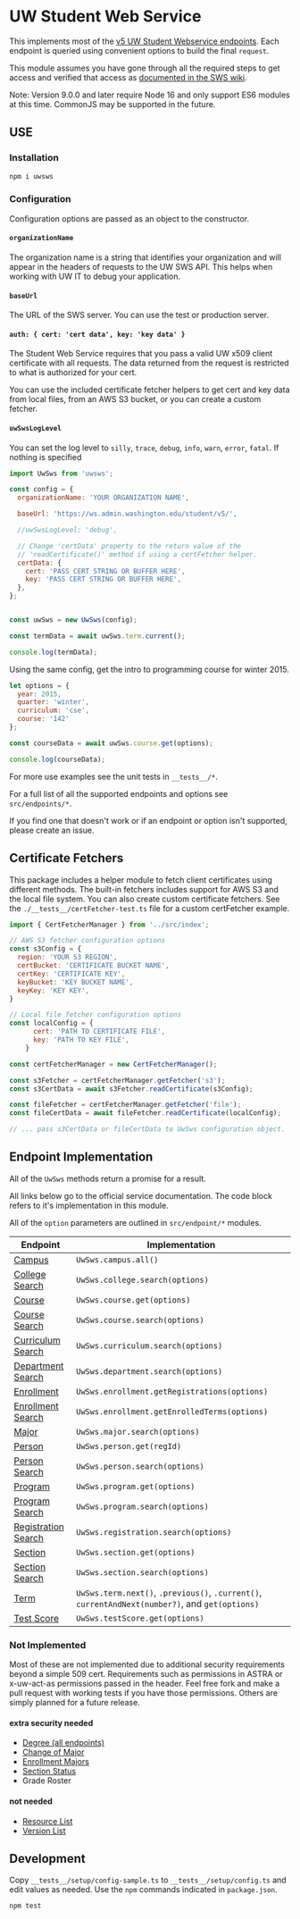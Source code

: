 # UW Student Web Service

This implements most of the [v5 UW Student Webservice endpoints](https://wiki.cac.washington.edu/display/SWS/Student+Web+Service).  Each endpoint is queried using convenient options to build the final `request`.

This module assumes you have gone through all the required steps to get access and verified that access as [documented in the SWS wiki](https://wiki.cac.washington.edu/display/SWS/Student+Web+Service).

Note: Version 9.0.0 and later require Node 16 and only support ES6 modules at this time. CommonJS may be supported in the future.

## USE

### Installation

```bash
npm i uwsws
```

### Configuration

Configuration options are passed as an object to the constructor.

#### `organizationName`

The organization name is a string that identifies your organization and will appear in the headers of requests to the UW SWS API. This helps when working with UW IT to debug your application.

#### `baseUrl`

The URL of the SWS server. You can use the test or production server.

#### `auth: { cert: 'cert data', key: 'key data' }`

The Student Web Service requires that you pass a valid UW x509 client certificate with all requests. The data returned from the request is restricted to what is authorized for your cert.

You can use the included certificate fetcher helpers to get cert and key data from local files, from an AWS S3 bucket, or you can create a custom fetcher.

#### `uwSwsLogLevel`

You can set the log level to `silly`, `trace`, `debug`, `info`, `warn`, `error`, `fatal`. If nothing is specified

```JavaScript
import UwSws from 'uwsws';

const config = {
  organizationName: 'YOUR ORGANIZATION NAME',

  baseUrl: 'https://ws.admin.washington.edu/student/v5/',

  //uwSwsLogLevel: 'debug',

  // Change 'certData' property to the return value of the
  // 'readCertificate()' method if using a certFetcher helper.
  certData: {
    cert: 'PASS CERT STRING OR BUFFER HERE',
    key: 'PASS CERT STRING OR BUFFER HERE',
  },
};


const uwSws = new UwSws(config);

const termData = await uwSws.term.current();

console.log(termData);
```

Using the same config, get the intro to programming course for winter 2015.

```JavaScript
let options = {
  year: 2015,
  quarter: 'winter',
  curriculum: 'cse',
  course: '142'
};

const courseData = await uwSws.course.get(options);

console.log(courseData);
```

For more use examples see the unit tests in `__tests__/*`.

For a full list of all the supported endpoints and options see `src/endpoints/*`.

If you find one that doesn't work or if an endpoint or option isn't supported, please create an issue.

## Certificate Fetchers

This package includes a helper module to fetch client certificates using different methods. The built-in fetchers includes support for AWS S3 and the local file system. You can also create custom certificate fetchers. See the `./__tests__/certFetcher-test.ts` file for a custom certFetcher example.

```JavaScript
import { CertFetcherManager } from '../src/index';

// AWS S3 fetcher configuration options
const s3Config = {
  region: 'YOUR S3 REGION',
  certBucket: 'CERTIFICATE BUCKET NAME',
  certKey: 'CERTIFICATE KEY',
  keyBucket: 'KEY BUCKET NAME',
  keyKey: 'KEY KEY',
}

// Local file fetcher configuration options
const localConfig = {
      cert: 'PATH TO CERTIFICATE FILE',
      key: 'PATH TO KEY FILE',
    }

const certFetcherManager = new CertFetcherManager();

const s3Fetcher = certFetcherManager.getFetcher('s3');
const s3CertData = await s3Fetcher.readCertificate(s3Config);

const fileFetcher = certFetcherManager.getFetcher('file');
const fileCertData = await fileFetcher.readCertificate(localConfig);

// ... pass s3CertData or fileCertData to UwSws configuration object.

```

## Endpoint Implementation

All of the `UwSws` methods return a promise for a result.

All links below go to the official service documentation. The code block refers to it's implementation in this module.

All of the `option` parameters are outlined in `src/endpoint/*` modules.

Endpoint | Implementation
------------- | -------------
[Campus](https://wiki.cac.washington.edu/display/SWS/Campus+Search+Resource+V5)  | `UwSws.campus.all()`
[College Search](https://wiki.cac.washington.edu/display/SWS/College+Search+Resource+V5)  | `UwSws.college.search(options)`
[Course](https://wiki.cac.washington.edu/display/SWS/Course+Resource+v5) | `UwSws.course.get(options)`
[Course Search](https://wiki.cac.washington.edu/display/SWS/Course+Search+Resource+V5) | `UwSws.course.search(options)`
[Curriculum Search](https://wiki.cac.washington.edu/display/SWS/Curriculum+Search+Resource+V5) | `UwSws.curriculum.search(options)`
[Department Search](https://wiki.cac.washington.edu/display/SWS/Department+Search+Resource+V5) | `UwSws.department.search(options)`
[Enrollment](https://wiki.cac.washington.edu/display/SWS/Enrollment+Resource+V5) | `UwSws.enrollment.getRegistrations(options)`
[Enrollment Search](https://wiki.cac.washington.edu/display/SWS/Enrollment+Search+Resource+V5) | `UwSws.enrollment.getEnrolledTerms(options)`
[Major](https://wiki.cac.washington.edu/display/SWS/Major+Students+Resource+v5) | `UwSws.major.search(options)`
[Person](https://wiki.cac.washington.edu/display/SWS/Person+Resource+V5) | `UwSws.person.get(regId)`
[Person Search](https://wiki.cac.washington.edu/display/SWS/Person+Search+Resource+V5) | `UwSws.person.search(options)`
[Program](https://wiki.cac.washington.edu/display/SWS/Program+Resource+V5) | `UwSws.program.get(options)`
[Program Search](https://wiki.cac.washington.edu/display/SWS/Program+Search+Resource+V5) | `UwSws.program.search(options)`
[Registration Search](https://wiki.cac.washington.edu/display/SWS/Registration+Search+Resource+v5) | `UwSws.registration.search(options)`
[Section](https://wiki.cac.washington.edu/display/SWS/Section+Resource+V5) | `UwSws.section.get(options)`
[Section Search](https://wiki.cac.washington.edu/display/SWS/Section+Search+Resource+v5) | `UwSws.section.search(options)`
[Term](https://wiki.cac.washington.edu/display/SWS/Term+Resource+V5) |  `UwSws.term.next()`, `.previous()`, `.current()`, `currentAndNext(number?)`, and `get(options)`
[Test Score](https://wiki.cac.washington.edu/display/SWS/Test+Score+Resource+V5) | `UwSws.testScore.get(options)`

### Not Implemented

Most of these are not implemented due to additional security requirements beyond a simple 509 cert.  Requirements such as permissions in ASTRA or x-uw-act-as permissions passed in the header.  Feel free fork and make a pull request with working tests if you have those permissions.  Others are simply planned for a future release.

#### extra security needed

- [Degree (all endpoints)](https://wiki.cac.washington.edu/display/SWS/Degree+Audit+Search+V5)
- [Change of Major](https://wiki.cac.washington.edu/display/SWS/Change+of+Major+Resource)
- [Enrollment Majors](https://wiki.cac.washington.edu/display/SWS/Enrollment+Majors)
- [Section Status](https://wiki.cac.washington.edu/display/SWS/Section+Status+Resource+V5)
- Grade Roster

#### not needed

- [Resource List](https://wiki.cac.washington.edu/display/SWS/Resource+List+V5)
- [Version List](https://wiki.cac.washington.edu/display/SWS/Version+List+Resource+v5)

## Development

Copy `__tests__/setup/config-sample.ts` to `__tests__/setup/config.ts` and edit values as needed. Use the `npm` commands indicated in `package.json`.

```bash
npm test
```
